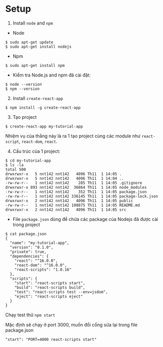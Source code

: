 # Setup
1. Install `node` and `npm`

- Node

```
$ sudo apt-get update
$ sudo apt-get install nodejs
```

- Npm

```
$ sudo apt-get install npm
```

- Kiểm tra Node.js and npm đã cài đặt:

```
$ node --version
$ npm --version
```

2. Install `create-react-app`

```
$ npm install -g create-react-app
```

3. Tạo project

```
$ create-react-app my-tutorial-app
```

Nhiệm vụ của thằng này là ra 1 tạo project cùng các module như `react-script`, `react-dom`, `react`.

4. Cấu trúc của 1 project:

```
$ cd my-tutorial-app
$ ls -la
total 500
drwxrwxr-x   5 nnt142 nnt142   4096 Th11  1 14:05 .
drwxrwxr-x   5 nnt142 nnt142   4096 Th11  1 14:04 ..
-rw-rw-r--   1 nnt142 nnt142    285 Th11  1 14:05 .gitignore
drwxrwxr-x 893 nnt142 nnt142  36864 Th11  1 14:05 node_modules
-rw-rw-r--   1 nnt142 nnt142    352 Th11  1 14:05 package.json
-rw-rw-r--   1 nnt142 nnt142 336145 Th11  1 14:05 package-lock.json
drwxrwxr-x   2 nnt142 nnt142   4096 Th11  1 14:05 public
-rw-rw-r--   1 nnt142 nnt142 108875 Th11  1 14:05 README.md
drwxrwxr-x   2 nnt142 nnt142   4096 Th11  1 14:05 src
```

- File `package.json` dùng để chứa các package của Nodejs đã được cài trong project

```
$ cat package.json
{
  "name": "my-tutorial-app",
  "version": "0.1.0",
  "private": true,
  "dependencies": {
    "react": "^16.0.0",
    "react-dom": "^16.0.0",
    "react-scripts": "1.0.16"
  },
  "scripts": {
    "start": "react-scripts start",
    "build": "react-scripts build",
    "test": "react-scripts test --env=jsdom",
    "eject": "react-scripts eject"
  }
}
```

Chạy test thử  `npm start`

Mặc định sẽ chạy ở port 3000, muốn đổi cổng sửa lại trong file package.json

```
"start": "PORT=4000 react-scripts start"
```
